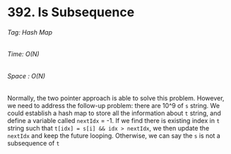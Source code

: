 # 392. Is Subsequence

###### Tag: Hash Map

###### Time: O(N)
###### Space : O(N)

Normally, the two pointer approach is able to solve this problem. However, we need to address the follow-up problem: there are 10^9 of `s` string. We could 
establish a hash map to store all the information about `t` string, and define a variable called `nextIdx` = -1. If we find there is existing index in `t` string 
such that `t[idx] = s[i] && idx > nextIdx`, we then update the `nextIdx` and keep the future looping. Otherwise, we can say the `s` is not a subsequence of `t`
